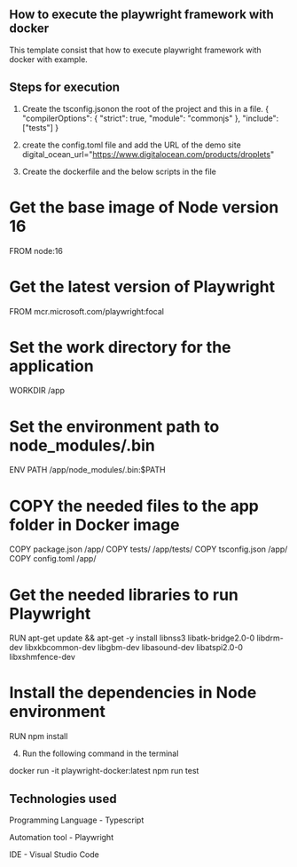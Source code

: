 ## How to execute the playwright framework with docker

This template consist that  how to execute playwright framework with docker with example.

## Steps for execution
1. Create the tsconfig.jsonon the root of the project and this in a file.
{
"compilerOptions": {
"strict": true,
"module": "commonjs"
},
"include": ["tests"]
}

2. create the config.toml file and add the URL of the demo site
digital_ocean_url="https://www.digitalocean.com/products/droplets"

3. Create the dockerfile and the below scripts in the file
# Get the base image of Node version 16
FROM node:16

# Get the latest version of Playwright
FROM mcr.microsoft.com/playwright:focal
 
# Set the work directory for the application
WORKDIR /app
 
# Set the environment path to node_modules/.bin
ENV PATH /app/node_modules/.bin:$PATH

# COPY the needed files to the app folder in Docker image
COPY package.json /app/
COPY tests/ /app/tests/
COPY tsconfig.json /app/
COPY config.toml /app/

# Get the needed libraries to run Playwright
RUN apt-get update && apt-get -y install libnss3 libatk-bridge2.0-0 libdrm-dev libxkbcommon-dev libgbm-dev libasound-dev libatspi2.0-0 libxshmfence-dev

# Install the dependencies in Node environment
RUN npm install

4. Run the following command in the terminal

docker run -it playwright-docker:latest npm run test


## Technologies used
Programming Language - Typescript

Automation tool - Playwright

IDE - Visual Studio Code

